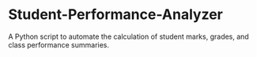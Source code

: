 # Student-Performance-Analyzer
A Python script to automate the calculation of student marks, grades, and class performance summaries.
